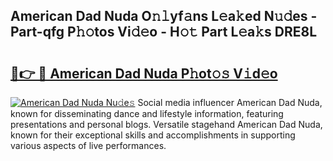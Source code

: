 ## American Dad Nuda O𝚗𝚕yf𝚊ns L𝚎a𝚔ed N𝚞𝚍es - Part-qfg P𝚑𝚘tos Vi𝚍𝚎o - H𝚘𝚝 Part L𝚎a𝚔s DRE8L

# <h2><a href="http://kf3dip.oniu.top/?m=American+Dad+Nuda">🔗👉 🔴 American Dad Nuda P𝚑ot𝚘𝚜 V𝚒d𝚎o</a></h2>

[![American Dad Nuda Nu𝚍e𝚜](https://i.imgur.com/0qMVB7G.gif)](http://kf3dip.oniu.top/?m=American+Dad+Nuda)
Social media influencer American Dad Nuda, known for disseminating dance and lifestyle information, featuring presentations and personal blogs. Versatile stagehand American Dad Nuda, known for their exceptional skills and accomplishments in supporting various aspects of live performances.  
